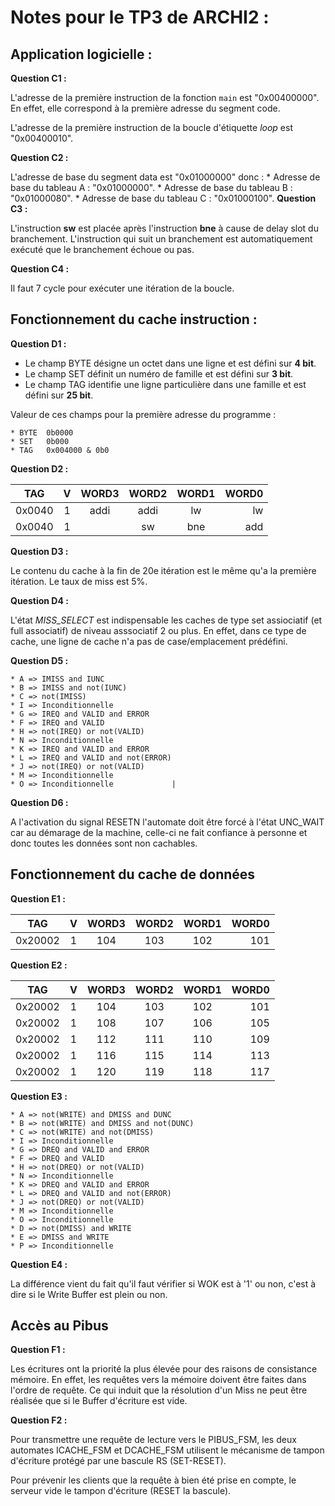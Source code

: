 Notes pour le TP3 de ARCHI2 :
==============================

## Application logicielle :

__Question C1 :__

L'adresse de la première instruction de la fonction `main` est "0x00400000".
En effet, elle correspond à la première adresse du segment code.

L'adresse de la première instruction de la boucle d'étiquette *loop* est "0x00400010".

__Question C2 :__

L'adresse de base du segment data est "0x01000000" donc :
	* Adresse de base du tableau A : "0x01000000".
	* Adresse de base du tableau B : "0x01000080".
	* Adresse de base du tableau C : "0x01000100".
__Question C3 :__

L'instruction **sw** est placée après l'instruction **bne** à cause de delay slot du branchement. L'instruction qui suit un branchement est automatiquement exécuté que le branchement échoue ou pas.

__Question C4 :__

Il faut 7 cycle pour exécuter une itération de la boucle.

## Fonctionnement du cache instruction :

__Question D1 :__

* Le champ BYTE désigne un octet dans une ligne et est défini sur **4 bit**.
* Le champ SET définit un numéro de famille et est défini sur **3 bit**.
* Le champ TAG identifie une ligne particulière dans une famille et est défini sur **25 bit**.

Valeur de ces champs pour la première adresse du programme  :

	* BYTE	0b0000
	* SET	0b000
	* TAG	0x004000 & 0b0

__Question D2 :__

|  TAG   | V | WORD3 | WORD2 | WORD1 | WORD0 |
|--------|:-:|:-----:|:-----:|:-----:|------:|
| 0x0040 | 1 | addi  | addi  | lw    | lw    |
| 0x0040 | 1 |       | sw    | bne   | add   |

__Question D3 :__

Le contenu du cache à la fin de 20e itération est le même qu'a la première itération.
Le taux de miss est 5%.

__Question D4 :__

L'état *MISS_SELECT* est indispensable les caches de type set assiociatif (et full associatif) de niveau asssociatif 2 ou plus. En effet, dans ce type de cache, une ligne de cache n'a pas de case/emplacement prédéfini.

__Question D5 :__

	* A => IMISS and IUNC		   	
	* B => IMISS and not(IUNC) 		
	* C => not(IMISS) 			
	* I => Inconditionnelle			
	* G => IREQ and VALID and ERROR		
	* F => IREQ and VALID			
	* H => not(IREQ) or not(VALID)		
	* N => Inconditionnelle			
	* K => IREQ and VALID and ERROR		
	* L => IREQ and VALID and not(ERROR)	
	* J => not(IREQ) or not(VALID)		
	* M => Inconditionnelle			
	* O => Inconditionnelle 			|

__Question D6 :__

A l'activation du signal RESETN l'automate doit être forcé à l'état UNC_WAIT car au démarage de la machine, celle-ci ne fait confiance à personne et donc toutes les données sont non cachables.

## Fonctionnement du cache de données

__Question E1 :__

|  TAG   | V | WORD3 | WORD2 | WORD1 | WORD0 |
|--------|:-:|:-----:|:-----:|:-----:|------:|
|0x20002 | 1 | 104   |  103  |  102  |  101  |


__Question E2 :__

|  TAG   | V | WORD3 | WORD2 | WORD1 | WORD0 |
|--------|:-:|:-----:|:-----:|:-----:|------:|
|0x20002 | 1 | 104   |  103  |  102  |  101  |
|0x20002 | 1 | 108   |  107  |  106  |  105  |
|0x20002 | 1 | 112   |  111  |  110  |  109  |
|0x20002 | 1 | 116   |  115  |  114  |  113  |
|0x20002 | 1 | 120   |  119  |  118  |  117  |

__Question E3 :__

	* A => not(WRITE) and DMISS and DUNC
	* B => not(WRITE) and DMISS and not(DUNC)
	* C => not(WRITE) and not(DMISS)
	* I => Inconditionnelle
	* G => DREQ and VALID and ERROR
	* F => DREQ and VALID
	* H => not(DREQ) or not(VALID)
	* N => Inconditionnelle
	* K => DREQ and VALID and ERROR
	* L => DREQ and VALID and not(ERROR)
	* J => not(DREQ) or not(VALID)
	* M => Inconditionnelle
	* O => Inconditionnelle
	* D => not(DMISS) and WRITE
	* E => DMISS and WRITE 
	* P => Inconditionnelle

__Question E4 :__

La différence vient du fait qu'il faut vérifier si WOK est à '1' ou non, c'est à dire si le Write Buffer est plein ou non.

## Accès au Pibus

__Question F1 :__

Les écritures ont la priorité la plus élevée pour des raisons de consistance mémoire. En effet, les requêtes vers la mémoire doivent être faites dans l'ordre de requête. 
Ce qui induit que la résolution d'un Miss ne peut être réalisée que si le Buffer d'écriture est vide.

__Question F2 :__

Pour transmettre une requête de lecture vers le PIBUS_FSM, les deux automates ICACHE_FSM et DCACHE_FSM utilisent le mécanisme de tampon d'écriture protégé par une bascule RS (SET-RESET).

Pour prévenir les clients que la requête à bien été prise en compte, le serveur vide le tampon d'écriture (RESET la bascule).

